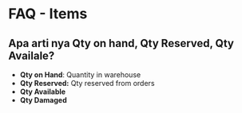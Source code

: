 # FAQ - Items

## Apa arti nya Qty on hand, Qty Reserved, Qty Availale?

* **Qty on Hand**: Quantity in warehouse
* **Qty Reserved:** Qty reserved from orders
* **Qty Available**
* **Qty Damaged**

